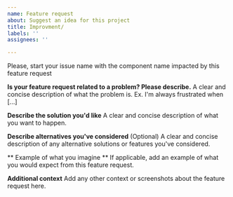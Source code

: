 ```yaml
---
name: Feature request
about: Suggest an idea for this project
title: Improvment/
labels: ''
assignees: ''

---
```


Please, start your issue name with the component name impacted by this feature request

**Is your feature request related to a problem? Please describe.**
A clear and concise description of what the problem is. Ex. I'm always frustrated when [...]

**Describe the solution you'd like**
A clear and concise description of what you want to happen.

**Describe alternatives you've considered** (Optional) 
A clear and concise description of any alternative solutions or features you've considered.

** Example of what you imagine **
If applicable, add an example of what you would expect from this feature request.

**Additional context**
Add any other context or screenshots about the feature request here.

